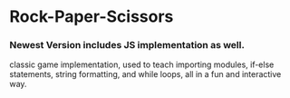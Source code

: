 # Rock-Paper-Scissors
### Newest Version includes JS implementation as well.
classic game implementation, used to teach importing modules, if-else statements, string formatting, and while loops, all in a fun and interactive way.
